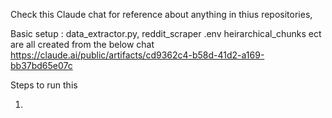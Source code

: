 Check this Claude chat for reference about anything in thius repositories,

Basic setup : data_extractor.py, reddit_scraper .env heirarchical_chunks ect are all created from the below chat 
https://claude.ai/public/artifacts/cd9362c4-b58d-41d2-a169-bb37bd65e07c



Steps to run this

1. 